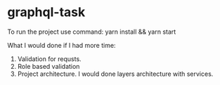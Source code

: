 # graphql-task

To run the project use command: yarn install && yarn start


What I would done if I had more time:

1. Validation for requsts.
2. Role based validation
3. Project architecture. I would done layers architecture with services.  
